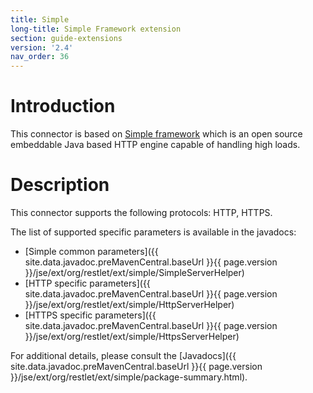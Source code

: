 ```yaml
---
title: Simple
long-title: Simple Framework extension
section: guide-extensions
version: '2.4'
nav_order: 36
---
```

# Introduction

This connector is based on [Simple
framework](http://www.simpleframework.org/)
which is an open source embeddable Java based HTTP engine capable of
handling high loads.

# Description

This connector supports the following protocols: HTTP, HTTPS.

The list of supported specific parameters is available in the javadocs:

-   [Simple common parameters]({{ site.data.javadoc.preMavenCentral.baseUrl }}{{ page.version }}/jse/ext/org/restlet/ext/simple/SimpleServerHelper)
-   [HTTP specific parameters]({{ site.data.javadoc.preMavenCentral.baseUrl }}{{ page.version }}/jse/ext/org/restlet/ext/simple/HttpServerHelper)
-   [HTTPS specific parameters]({{ site.data.javadoc.preMavenCentral.baseUrl }}{{ page.version }}/jse/ext/org/restlet/ext/simple/HttpsServerHelper)

For additional details, please consult the
[Javadocs]({{ site.data.javadoc.preMavenCentral.baseUrl }}{{ page.version }}/jse/ext/org/restlet/ext/simple/package-summary.html).
